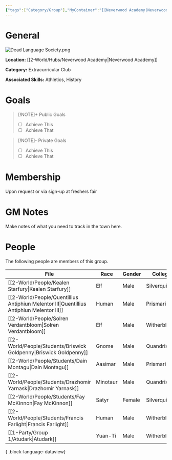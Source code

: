 ```yaml
---
{"tags":["Category/Group"],"MyContainer":"[[Neverwood Academy|Neverwood Academy]]","MyCategory":"Extracurricular Club","image":"Dead Language Society.png","obsidianUIMode":"preview","leaders":null,"staff":null,"members":null,"initiates":null,"primary_contact":null,"Skill1":"Athletics","Skill2":"History","dg-publish":true,"dg-path":"World/Groups/Extracurricular Club/Dead Language Society.md","permalink":"/world/groups/extracurricular-club/dead-language-society/","dgPassFrontmatter":true,"updated":"2025-09-29T12:27:40.000+01:00"}
---
```




# General

![Dead Language Society.png](/img/user/z_Assets/Extracurriculars/Dead%20Language%20Society.png)

**Location:** [[2-World/Hubs/Neverwood Academy\|Neverwood Academy]]

**Category:** Extracurricular Club

**Associated Skills:** Athletics, History

# Goals

> [!NOTE]+ Public Goals
> - [ ] Achieve This
> - [ ] Achieve That

> [!NOTE]- Private Goals
> - [ ] Achieve This
> - [ ] Achieve That

# Membership
Upon request or via sign-up at freshers fair

# GM Notes

Make notes of what you need to track in the town here. 



# People

The following people are members of this group.  

| File                                                                                         | Race     | Gender | College     |
| -------------------------------------------------------------------------------------------- | -------- | ------ | ----------- |
| [[2-World/People/Kealen Starfury\|Kealen Starfury]]                                       | Elf      | Male   | Silverquill |
| [[2-World/People/Quentillius Antiphiun Melentor III\|Quentillius Antiphiun Melentor III]] | Human    | Male   | Prismari    |
| [[2-World/People/Solren Verdantbloom\|Solren Verdantbloom]]                               | Elf      | Male   | Witherbloom |
| [[2-World/People/Students/Briswick Goldpenny\|Briswick Goldpenny]]                        | Gnome    | Male   | Quandrix    |
| [[2-World/People/Students/Dain Montagu\|Dain Montagu]]                                    | Aasimar  | Male   | Prismari    |
| [[2-World/People/Students/Drazhomir Yarnask\|Drazhomir Yarnask]]                          | Minotaur | Male   | Quandrix    |
| [[2-World/People/Students/Fay McKinnon\|Fay McKinnon]]                                    | Satyr    | Female | Silverquill |
| [[2-World/People/Students/Francis Farlight\|Francis Farlight]]                            | Human    | Male   | Witherbloom |
| [[1-Party/Group 1/Atudark\|Atudark]]                                                      | Yuan-Ti  | Male   | Witherbloom |

{ .block-language-dataview}
